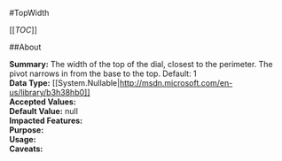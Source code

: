 #TopWidth

[[_TOC_]]

##About

**Summary:**  The width of the top of the dial, closest to the perimeter. The pivot narrows in from the base to the top. Default: 1   
**Data Type:** [[System.Nullable|http://msdn.microsoft.com/en-us/library/b3h38hb0]]  
**Accepted Values:**   
**Default Value:** null  
**Impacted Features:**   
**Purpose:**   
**Usage:**   
**Caveats:**   

